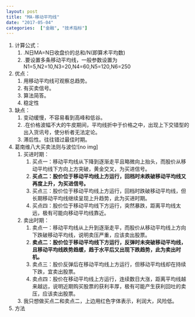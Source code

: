```yaml
---
layout: post
title: "MA-移动平均线"
date: "2017-05-04"
categories:  ["金融", "技术指标"]
---
```


1. 计算公式：
    1. .N日MA=N日收盘价的总和/N(即算术平均数)
    2. .要设置多条移动平均线，一般参数设置为N1=5,N2=10,N3=20,N4=60,N5=120,N6=250
2. 优点：
    1. 用移动平均线可观察总趋势。
    2. 有买卖信号。
    3. 算法简答。
    4. 稳定性
3. 缺点：
    1. 变动缓慢，不容易看到高峰和低谷。
    2. .在价格波幅不大的牛皮期间，平均线折中于价格之中，出现上下交错型的出入货讯号，使分析者无法定论。
    3. 滞后性。往往错过最佳时期。
4. 葛南维八大买卖法则与波位![no img]
    1. 买进时期：
        1. 买点一：移动平均线从下降到逐渐走平且略微向上抬头，而股价从移动平均线下方向上方突破，黄金交叉，为买进信号。
        2. **买点二：股价位于移动平均线上方运行，回档时未跌破移动平均线又再度上升，为买进信号。**
        3. 买点三：股价位于移动平均线上方运行，回档时跌破移动平均线，但长期移动平均线继续呈现上升趋势，此为买进时期。
        4. 买点四：股价位于移动平均线下方运行，突然暴跌，距离平均线太远，极有可能向移动平均线靠近。
    2. 卖出时期：
        1. 卖点一：移动平均线从上升到逐渐走平，而股价从移动平均线上方向下跌破移动平均线，说明卖压严重，应该卖出股票。
        2. **卖点二：股价位于移动平均线下方运行，反弹时未突破移动平均线，且移动平均线跌势趋缓，趋于水平后又出现下跌趋势，此为卖出时机。**
        3. 卖点三：股价反弹后在移动平均线上方运行，但移动平均线却在持续下跌，宜卖出股票。
        4. 卖点四：股价在移动平均线上方运行，连续数日大涨，距离平均线越来越远，说明近期购买股票的获利丰厚，极有可能产生获利回吐的卖压，应该卖出股票。
    3. 我只想做买点二和卖点二，上边用红色字体表示，利润大，风险低。
5. 方法
